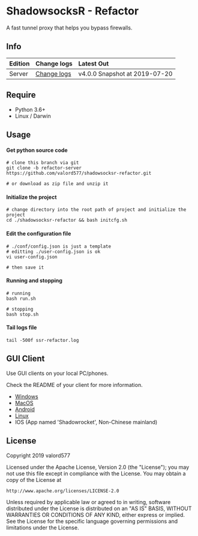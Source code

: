 ShadowsocksR - Refactor
===========

A fast tunnel proxy that helps you bypass firewalls.

Info
------

|Edition |Change logs |Latest Out |
|:----- |:------ |:------ |
|Server |[Change logs](CHANGES) |v4.0.0 Snapshot at 2019-07-20 |

Require
------

* Python 3.6+
* Linux / Darwin

Usage
------

#### Get python source code

    # clone this branch via git
    git clone -b refactor-server https://github.com/valord577/shadowsocksr-refactor.git
    
    # or download as zip file and unzip it

#### Initialize the project

    # change directory into the root path of project and initialize the project
    cd ./shadowsocksr-refactor && bash initcfg.sh

#### Edit the configuration file

    # ./conf/config.json is just a template
    # editting ./user-config.json is ok
    vi user-config.json
    
    # then save it

#### Running and stopping

    # running
    bash run.sh
    
    # stopping
    bash stop.sh

#### Tail logs file

    tail -500f ssr-refactor.log

GUI Client
------

Use GUI clients on your local PC/phones.

Check the README of your client for more information.

* [Windows](https://github.com/shadowsocksr-backup/shadowsocksr-csharp)
* [MacOS](https://github.com/qinyuhang/ShadowsocksX-NG-R/releases)
* [Android](https://github.com/shadowsocksr-backup/shadowsocksr-android)
* [Linux](https://github.com/qingshuisiyuan/electron-ssr-backup)
* IOS (App named 'Shadowrocket', Non-Chinese mainland)

License
-------

Copyright 2019 valord577

Licensed under the Apache License, Version 2.0 (the "License"); you may
not use this file except in compliance with the License. You may obtain
a copy of the License at

    http://www.apache.org/licenses/LICENSE-2.0

Unless required by applicable law or agreed to in writing, software
distributed under the License is distributed on an "AS IS" BASIS, WITHOUT
WARRANTIES OR CONDITIONS OF ANY KIND, either express or implied. See the
License for the specific language governing permissions and limitations
under the License.
